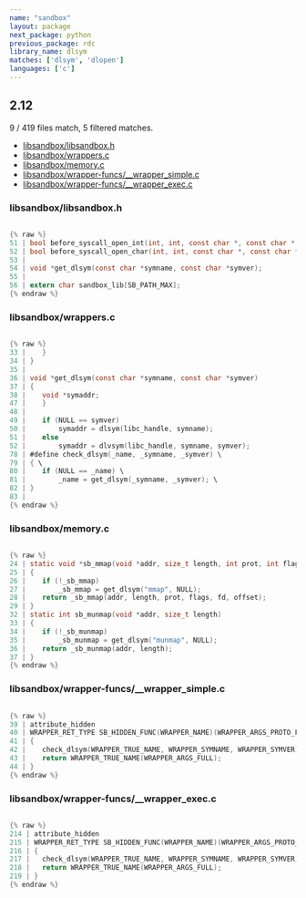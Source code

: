 ```yaml
---
name: "sandbox"
layout: package
next_package: python
previous_package: rdc
library_name: dlsym
matches: ['dlsym', 'dlopen']
languages: ['c']
---
```

## 2.12
9 / 419 files match, 5 filtered matches.

 - [libsandbox/libsandbox.h](#libsandboxlibsandboxh)
 - [libsandbox/wrappers.c](#libsandboxwrappersc)
 - [libsandbox/memory.c](#libsandboxmemoryc)
 - [libsandbox/wrapper-funcs/__wrapper_simple.c](#libsandboxwrapper-funcs__wrapper_simplec)
 - [libsandbox/wrapper-funcs/__wrapper_exec.c](#libsandboxwrapper-funcs__wrapper_execc)

### libsandbox/libsandbox.h

```c

{% raw %}
51 | bool before_syscall_open_int(int, int, const char *, const char *, int);
52 | bool before_syscall_open_char(int, int, const char *, const char *, const char *);
53 | 
54 | void *get_dlsym(const char *symname, const char *symver);
55 | 
56 | extern char sandbox_lib[SB_PATH_MAX];
{% endraw %}

```
### libsandbox/wrappers.c

```c

{% raw %}
33 | 	}
34 | }
35 | 
36 | void *get_dlsym(const char *symname, const char *symver)
37 | {
38 | 	void *symaddr;
47 | 	}
48 | 
49 | 	if (NULL == symver)
50 | 		symaddr = dlsym(libc_handle, symname);
51 | 	else
52 | 		symaddr = dlvsym(libc_handle, symname, symver);
78 | #define check_dlsym(_name, _symname, _symver) \
79 | { \
80 | 	if (NULL == _name) \
81 | 		_name = get_dlsym(_symname, _symver); \
82 | }
83 | 
{% endraw %}

```
### libsandbox/memory.c

```c

{% raw %}
24 | static void *sb_mmap(void *addr, size_t length, int prot, int flags, int fd, off_t offset)
25 | {
26 | 	if (!_sb_mmap)
27 | 		_sb_mmap = get_dlsym("mmap", NULL);
28 | 	return _sb_mmap(addr, length, prot, flags, fd, offset);
29 | }
32 | static int sb_munmap(void *addr, size_t length)
33 | {
34 | 	if (!_sb_munmap)
35 | 		_sb_munmap = get_dlsym("munmap", NULL);
36 | 	return _sb_munmap(addr, length);
37 | }
{% endraw %}

```
### libsandbox/wrapper-funcs/__wrapper_simple.c

```c

{% raw %}
39 | attribute_hidden
40 | WRAPPER_RET_TYPE SB_HIDDEN_FUNC(WRAPPER_NAME)(WRAPPER_ARGS_PROTO_FULL)
41 | {
42 | 	check_dlsym(WRAPPER_TRUE_NAME, WRAPPER_SYMNAME, WRAPPER_SYMVER);
43 | 	return WRAPPER_TRUE_NAME(WRAPPER_ARGS_FULL);
44 | }
{% endraw %}

```
### libsandbox/wrapper-funcs/__wrapper_exec.c

```c

{% raw %}
214 | attribute_hidden
215 | WRAPPER_RET_TYPE SB_HIDDEN_FUNC(WRAPPER_NAME)(WRAPPER_ARGS_PROTO_FULL)
216 | {
217 | 	check_dlsym(WRAPPER_TRUE_NAME, WRAPPER_SYMNAME, WRAPPER_SYMVER);
218 | 	return WRAPPER_TRUE_NAME(WRAPPER_ARGS_FULL);
219 | }
{% endraw %}

```